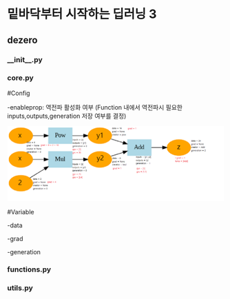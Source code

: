 <h1>밑바닥부터 시작하는 딥러닝 3</h1>

<h2>dezero </h2>


<h3>__init__.py</h3>


<h3>core.py</h3>


#Config


-enableprop: 역전파 활성화 여부 
(Function 내에서 역전파시 필요한 inputs,outputs,generation 저장 여부를 결정)



![forward and backward](./image.png)

#Variable

-data

-grad

-generation


<h3>functions.py</h3>


<h3>utils.py</h3>
